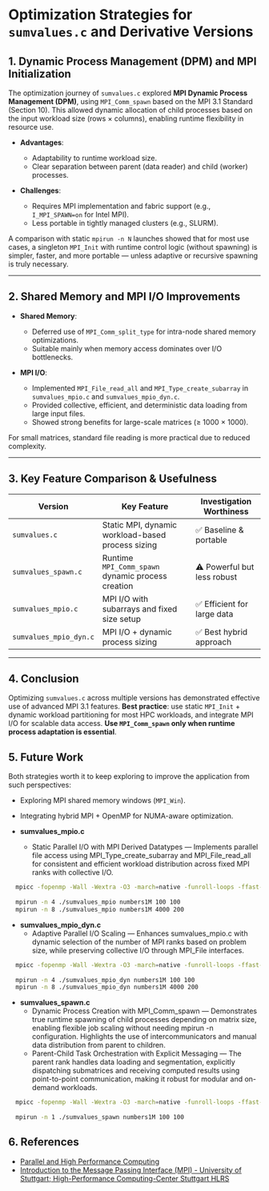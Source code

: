 # Optimization Strategies for `sumvalues.c` and Derivative Versions

## 1. Dynamic Process Management (DPM) and MPI Initialization

The optimization journey of `sumvalues.c` explored **MPI Dynamic Process Management (DPM)**, using `MPI_Comm_spawn`
based on the MPI 3.1 Standard (Section 10). This allowed dynamic allocation of child processes based on the
input workload size (rows × columns), enabling runtime flexibility in resource use.

- **Advantages**:
  - Adaptability to runtime workload size.
  - Clear separation between parent (data reader) and child (worker) processes.
  
- **Challenges**:
  - Requires MPI implementation and fabric support (e.g., `I_MPI_SPAWN=on` for Intel MPI).
  - Less portable in tightly managed clusters (e.g., SLURM).

A comparison with static `mpirun -n N` launches showed that for most use cases, a singleton `MPI_Init` with
runtime control logic (without spawning) is simpler, faster, and more portable — unless adaptive or recursive
spawning is truly necessary.

---

## 2. Shared Memory and MPI I/O Improvements

- **Shared Memory**:
  - Deferred use of `MPI_Comm_split_type` for intra-node shared memory optimizations.
  - Suitable mainly when memory access dominates over I/O bottlenecks.

- **MPI I/O**:
  - Implemented `MPI_File_read_all` and `MPI_Type_create_subarray` in `sumvalues_mpio.c` and `sumvalues_mpio_dyn.c`.
  - Provided collective, efficient, and deterministic data loading from large input files.
  - Showed strong benefits for large-scale matrices (≥ 1000 × 1000).

For small matrices, standard file reading is more practical due to reduced complexity.

---

## 3. Key Feature Comparison & Usefulness

| Version                | Key Feature                                              | Investigation Worthiness |
|------------------------|----------------------------------------------------------|---------------------------|
| `sumvalues.c`          | Static MPI, dynamic workload-based process sizing        | ✅ Baseline & portable    |
| `sumvalues_spawn.c`    | Runtime `MPI_Comm_spawn` dynamic process creation        | ⚠️ Powerful but less robust |
| `sumvalues_mpio.c`     | MPI I/O with subarrays and fixed size setup              | ✅ Efficient for large data |
| `sumvalues_mpio_dyn.c` | MPI I/O + dynamic process sizing                         | ✅ Best hybrid approach   |

---

## 4. Conclusion

Optimizing `sumvalues.c` across multiple versions has demonstrated effective use of advanced MPI 3.1 features.
**Best practice**: use static `MPI_Init` + dynamic workload partitioning for most HPC workloads, and integrate
MPI I/O for scalable data access. **Use `MPI_Comm_spawn` only when runtime process adaptation is essential**.


## 5. Future Work

Both strategies worth it to keep exploring to improve the application from such perspectives:


- Exploring MPI shared memory windows (`MPI_Win`).
- Integrating hybrid MPI + OpenMP for NUMA-aware optimization.


- **sumvalues_mpio.c**
  - Static Parallel I/O with MPI Derived Datatypes — Implements parallel file access using MPI_Type_create_subarray and MPI_File_read_all for consistent and efficient workload distribution across fixed MPI ranks with collective I/O.

```bash
  mpicc -fopenmp -Wall -Wextra -O3 -march=native -funroll-loops -ffast-math -finline-functions -ftree-vectorize -fopt-info-vec-optimized sumvalues_mpio.c -o sumvalues_mpio -lm
  
  mpirun -n 4 ./sumvalues_mpio numbers1M 100 100
  mpirun -n 8 ./sumvalues_mpio numbers1M 4000 200
```

- **sumvalues_mpio_dyn.c**
  - Adaptive Parallel I/O Scaling — Enhances sumvalues_mpio.c with dynamic selection of the number of MPI ranks based on problem size, while preserving collective I/O through MPI_File interfaces.

```bash
  mpicc -fopenmp -Wall -Wextra -O3 -march=native -funroll-loops -ffast-math -finline-functions -ftree-vectorize -fopt-info-vec-optimized sumvalues_mpio_dyn.c -o sumvalues_mpio_dyn -lm
  
  mpirun -n 4 ./sumvalues_mpio_dyn numbers1M 100 100
  mpirun -n 8 ./sumvalues_mpio_dyn numbers1M 4000 200
```

- **sumvalues_spawn.c**
  - Dynamic Process Creation with MPI_Comm_spawn — Demonstrates true runtime spawning of child processes depending on matrix size, enabling flexible job scaling without needing mpirun -n configuration. Highlights the use of intercommunicators and manual data distribution from parent to children.
  - Parent-Child Task Orchestration with Explicit Messaging — The parent rank handles data loading and segmentation, explicitly dispatching submatrices and receiving computed results using point-to-point communication, making it robust for modular and on-demand workloads.

```bash
  mpicc -fopenmp -Wall -Wextra -O3 -march=native -funroll-loops -ffast-math -finline-functions -ftree-vectorize -fopt-info-vec-optimized sumvalues_spawn.c -o sumvalues_spawn -lm
  
  mpirun -n 1 ./sumvalues_spawn numbers1M 100 100
```



## 6. References 
- [Parallel and High Performance Computing](www.manning.com/books/parallel-and-high-performance-computing)
- [Introduction to the Message Passing Interface (MPI) - University of Stuttgart; High-Performance Computing-Center Stuttgart HLRS](https://fs.hlrs.de/projects/par/par_prog_ws/pdf/mpi_3.1_rab.pdf)
